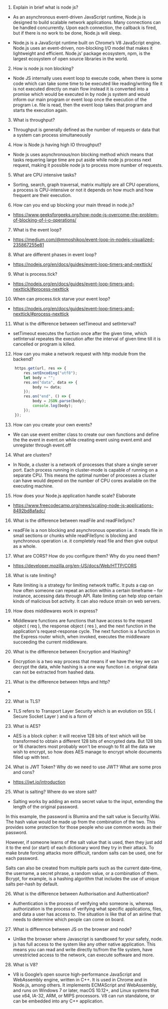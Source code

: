 1. Explain in brief what is node js?
- As an asynchronous event-driven JavaScript runtime, Node.js is designed to build scalable network applications. Many connections can be handled concurrently. Upon each connection, the callback is fired, but if there is no work to be done, Node.js will sleep.

- Node.js is a JavaScript runtime built on Chrome’s V8 JavaScript engine. Node.js uses an event-driven, non-blocking I/O model that makes it lightweight and efficient. Node.js’ package ecosystem, npm, is the largest ecosystem of open source libraries in the world.

2. How is node js non blocking?
- Node JS internally uses event loop to execute code, when there is some code which can take some time to be executed like reading/writing file it is not executed directly on main flow instead it is converted into a promise which would be executed in by node js system and would inform our main program or event loop once the execution of the program i.e. file is read, then the event loop takes that program and starts the execution again.  

3. What is throughput?
- Throughput is generally defined as the number of requests or data that a system can process simultaneously 

4. How is Node js having high IO throughput?
- Node js uses asynchronous/non blocking method which means that tasks requering large time are put aside while node js process next request, making it possible node js to process more number of requests.  

5. What are CPU intensive tasks?
-  Sorting, search, graph traversal, matrix multiply are all CPU operations, a process is CPU-intensive or not it depends on how much and how frequent are their execution.

6. How can you end up blocking your main thread in node.js?
- https://www.geeksforgeeks.org/how-node-js-overcome-the-problem-of-blocking-of-i-o-operations/

7. What is the event loop?
- https://medium.com/@mmoshikoo/event-loop-in-nodejs-visualized-235867255e81

8. What are different phases in event loop?
- https://nodejs.org/en/docs/guides/event-loop-timers-and-nexttick/

9. What is process.tick?
- https://nodejs.org/en/docs/guides/event-loop-timers-and-nexttick/#process-nexttick

10. When can process.tick starve your event loop?
- https://nodejs.org/en/docs/guides/event-loop-timers-and-nexttick/#process-nexttick

11. What is the difference between setTimeout and setInterval?
- setTimeout executes the fuction once after the given time, which setInterval repeates the execution after the interval of given time till it is cancelled or program is killed.

12. How can you make a network request with http module from the backend?
```js
    https.get(url, res => {
        res.setEncoding("utf8");
        let body = "";
        res.on("data", data => {
            body += data;
        });
        res.on("end", () => {
            body = JSON.parse(body);
            console.log(body);
        });
    });
```

13. How can you create your own events?
- We can use event emitter class to create our own functions and define the the event in event.on while creating event using event.emit and unregister through event.off

14. What are clusters?
- In Node, a cluster is a network of processes that share a single server port. Each process running in cluster-mode is capable of running on a separate CPU.
This means the optimal number of processes a cluster can have would depend on the number of CPU cores available on the executing machine.

15. How does your Node.js application handle scale? Elaborate
- https://www.freecodecamp.org/news/scaling-node-js-applications-8492bd8afadc/

16. What is the difference between readFile and readFileSync?
- readFile is a non blocking and asynchronous operation i.e. it reads file in small sections or chunks while readFileSync is blocking and synchronous operation i.e. it completely read file and then give output as a whole.

17. What are CORS? How do you configure them? Why do you need them?
- https://developer.mozilla.org/en-US/docs/Web/HTTP/CORS

18. What is rate limiting?
- Rate limiting is a strategy for limiting network traffic. It puts a cap on how often someone can repeat an action within a certain timeframe – for instance, accessing data through API. Rate limiting can help stop certain kinds of malicious bot activity. It can also reduce strain on web servers.

19. How does middlewares work in express?
- Middleware functions are functions that have access to the request object ( req ), the response object ( res ), and the next function in the application's request-response cycle. The next function is a function in the Express router which, when invoked, executes the middleware succeeding the current middleware.

20. What is the difference between Encryption and Hashing?
- Encryption is a two way process that means if we have the key we can decrypt the data, while hashing is a one way function i.e. original data can not be extracted from hashed data.

21. What is the difference between https and http?
- 

22. What is TLS?
- TLS refers to Transport Layer Security which is an evolution on SSL ( Secure Socket Layer ) and is a form of 

23. What is AES?
- AES is a block cipher: it will receive 128 bits of text which will be transformed to obtain a different 128 bits of encrypted data. But 128 bits or 16 characters most probably won't be enough to fit all the data we wish to encrypt, so how does AES manage to encrypt whole documents filled up with text. 

24. What is JWT Token? Why do we need to use JWT? What are some pros and cons?
- https://jwt.io/introduction

25. What is salting? Where do we store salt?
- Salting works by adding an extra secret value to the input, extending the length of the original password.

In this example, the password is Blumira and the salt value is Security.Wiki. The hash value would be made up from the combination of the two. This provides some protection for those people who use common words as their password.

However, if someone learns of the salt value that is used, then they just add it to the end (or start) of each dictionary word they try in their attack. To make brute forcing attacks more difficult, random salts can be used, one for each password.

Salts can also be created from multiple parts such as the current date-time, the username, a secret phrase, a random value, or a combination of them. Bcrypt, for example, is a hashing algorithm that includes the use of unique salts per-hash by default.

26. What is the difference between Authorisation and Authentication?
- Authentication is the process of verifying who someone is, whereas authorization is the process of verifying what specific applications, files, and data a user has access to. The situation is like that of an airline that needs to determine which people can come on board.

27. What is difference between JS on the browser and node?
- Unlike the browser where Javascript is sandboxed for your safety, node. js has full access to the system like any other native application. This means you can read and write directly to/from the file system, have unrestricted access to the network, can execute software and more.

28. What is V8?
- V8 is Google’s open source high-performance JavaScript and WebAssembly engine, written in C++. It is used in Chrome and in Node.js, among others. It implements ECMAScript and WebAssembly, and runs on Windows 7 or later, macOS 10.12+, and Linux systems that use x64, IA-32, ARM, or MIPS processors. V8 can run standalone, or can be embedded into any C++ application.